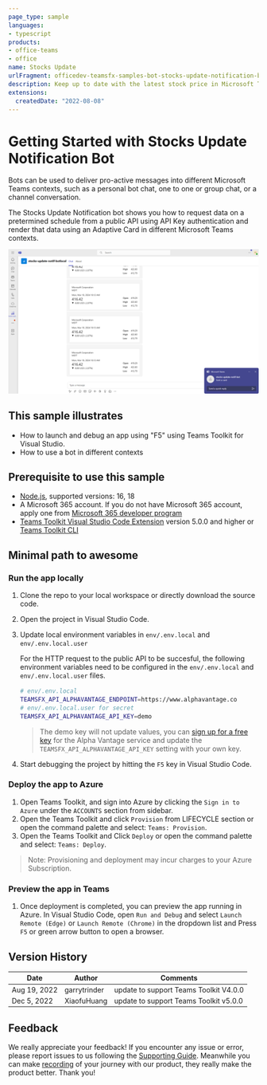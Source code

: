 ```yaml
---
page_type: sample
languages:
- typescript
products:
- office-teams
- office
name: Stocks Update
urlFragment: officedev-teamsfx-samples-bot-stocks-update-notification-bot
description: Keep up to date with the latest stock price in Microsoft Teams.
extensions:
  createdDate: "2022-08-08"
---
```

# Getting Started with Stocks Update Notification Bot

Bots can be used to deliver pro-active messages into different Microsoft Teams contexts, such as a personal bot chat, one to one or group chat, or a channel conversation.

The Stocks Update Notification bot shows you how to request data on a pretermined schedule from a public API using API Key authentication and render that data using an Adaptive Card in different Microsoft Teams contexts.

![Stocks Update Notification Bot](assets/sampleDemo.png)

## This sample illustrates
- How to launch and debug an app using "F5" using Teams Toolkit for Visual Studio.
- How to use a bot in different contexts

## Prerequisite to use this sample
- [Node.js](https://nodejs.org/), supported versions: 16, 18
- A Microsoft 365 account. If you do not have Microsoft 365 account, apply one from [Microsoft 365 developer program](https://developer.microsoft.com/en-us/microsoft-365/dev-program)
- [Teams Toolkit Visual Studio Code Extension](https://aka.ms/teams-toolkit) version 5.0.0 and higher or [Teams Toolkit CLI](https://aka.ms/teams-toolkit-cli)


## Minimal path to awesome
### Run the app locally
1. Clone the repo to your local workspace or directly download the source code.
1. Open the project in Visual Studio Code.
1. Update local environment variables in `env/.env.local` and `env/.env.local.user`

	 For the HTTP request to the public API to be succesful, the following environment variables need to be configured in the `env/.env.local` and `env/.env.local.user` files.

	 ```sh
	 # env/.env.local
	 TEAMSFX_API_ALPHAVANTAGE_ENDPOINT=https://www.alphavantage.co
	 # env/.env.local.user for secret
	 TEAMSFX_API_ALPHAVANTAGE_API_KEY=demo
	 ```
   > The demo key will not update values, you can [sign up for a free key](https://www.alphavantage.co/support/#api-key) for the Alpha Vantage service and update the `TEAMSFX_API_ALPHAVANTAGE_API_KEY` setting with your own key.
1. Start debugging the project by hitting the `F5` key in Visual Studio Code.

### Deploy the app to Azure
1. Open Teams Toolkit, and sign into Azure by clicking the `Sign in to Azure` under the `ACCOUNTS` section from sidebar.
1. Open the Teams Toolkit and click `Provision` from LIFECYCLE section or open the command palette and select: `Teams: Provision`.
1. Open the Teams Toolkit and Click `Deploy` or open the command palette and select: `Teams: Deploy`.
> Note: Provisioning and deployment may incur charges to your Azure Subscription.

### Preview the app in Teams
1. Once deployment is completed, you can preview the app running in Azure. In Visual Studio Code, open `Run and Debug` and select `Launch Remote (Edge)` or `Launch Remote (Chrome)` in the dropdown list and Press `F5` or green arrow button to open a browser.

## Version History
| Date         | Author        | Comments                               |
| ------------ | ------------- | -------------------------------------- |
| Aug 19, 2022 | garrytrinder  | update to support Teams Toolkit V4.0.0 |
| Dec 5, 2022  | XiaofuHuang   | update to support Teams Toolkit v5.0.0 |

## Feedback
We really appreciate your feedback! If you encounter any issue or error, please report issues to us following the [Supporting Guide](https://github.com/OfficeDev/TeamsFx-Samples/blob/dev/SUPPORT.md). Meanwhile you can make [recording](https://aka.ms/teamsfx-record) of your journey with our product, they really make the product better. Thank you!